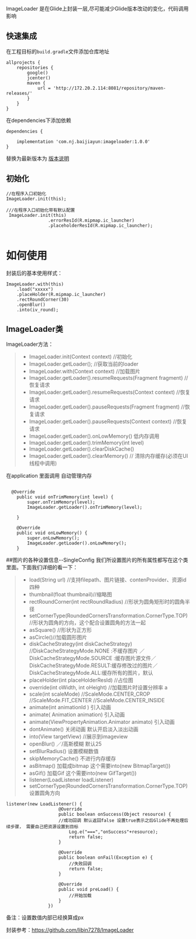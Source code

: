 ImageLoader  是在Glide上封装一层,尽可能减少Glide版本改动的变化，代码调用影响

## 快速集成
在工程目标的`build.gradle`文件添加仓库地址
```
allprojects {
    repositories {
        google()
        jcenter()
        maven {
            url = 'http://172.20.2.114:8081/repository/maven-releases/'
        }
    }
}

```
在dependencies下添加依赖
```
dependencies {
   
    implementation 'com.nj.baijiayun:imageloader:1.0.0'
}
```
替换为最新版本为 [版本说明](./changelog.md)



## 初始化

```
//在程序入口初始化
ImageLoader.init(this);

///在程序入口初始化带有默认配置
 ImageLoader.init(this)
                .errorResId(R.mipmap.ic_launcher)
                .placeholderResId(R.mipmap.ic_launcher);


```


如何使用
=============
封装后的基本使用样式：

```
ImageLoader.with(this)
	.load("xxxxx")
	.placeHolder(R.mipmap.ic_launcher)
	.rectRoundCorner(30)
	.openBlur()
	.into(iv_round);
```


## ImageLoader类
ImageLoader方法：
> - ImageLoader.init(Context context) //初始化
> - ImageLoader.getLoader(); //获取当前的loader
> - ImageLoader.with(Context context) //加载图片
> - ImageLoader.getLoader().resumeRequests(Fragment fragment) //恢复请求
> - ImageLoader.getLoader().resumeRequests(Context context) //恢复请求
> - ImageLoader.getLoader().pauseRequests(Fragment fragment) //恢复请求
> - ImageLoader.getLoader().pauseRequests(Context context) //恢复请求
> - ImageLoader.getLoader().onLowMemory() 低内存调用
> - ImageLoader.getLoader().trimMemory(int level) 
> - ImageLoader.getLoader().clearDiskCache()
> - ImageLoader.getLoader().clearMemory() // 清除内存缓存(必须在UI线程中调用)

在application 里面调用 自动管理内存
```
  
  @Override
    public void onTrimMemory(int level) {
        super.onTrimMemory(level);
        ImageLoader.getLoader().onTrimMemory(level);
       
    }

    @Override
    public void onLowMemory() {
        super.onLowMemory();
        ImageLoader.getLoader().onLowMemory();
    }

```




##图片的各种设置信息--SingleConfig
我们所设置图片的所有属性都写在这个类里面。下面我们详细的看一下：



> - load(String url) //支持filepath、图片链接、contenProvider、资源id四种
> - thumbnail(float thumbnail)//缩略图
> - rectRoundCorner(int rectRoundRadius) //形状为圆角矩形时的圆角半径
> - setCornerType(RoundedCornersTransformation.CornerType.TOP) //形状为圆角的方向，这个配合设置圆角的方法一起
> - asSquare() //形状为正方形
> - asCircle()//加载圆形图片
> - diskCacheStrategy(int diskCacheStrategy) //DiskCacheStrategyMode.NONE :不缓存图片 ／DiskCacheStrategyMode.SOURCE :缓存图片源文件／DiskCacheStrategyMode.RESULT:缓存修改过的图片／DiskCacheStrategyMode.ALL:缓存所有的图片，默认
> - placeHolder(int placeHolderResId) //占位图
> - override(int oWidth, int oHeight) //加载图片时设置分辨率 a
> - scale(int scaleMode)
//ScaleMode.CENTER_CROP
//ScaleMode.FIT_CENTER
//ScaleMode.CENTER_INSIDE
> - animate(int animationId ) 引入动画
 > - animate( Animation animation) 引入动画
 > - animate(ViewPropertyAnimation.Animator animato) 引入动画
> - dontAnimate() 关闭动画 默认开启淡入淡出动画
> - into(View targetView) //展示到imageview
> - openBlur() ／/高斯模糊 默认25
> - setBlurRadius() 设置模糊数值
> - skipMemoryCache() 不进行内存缓存
> - asBitmap() 加载成bitmap 这个需要into(new BitmapTarget())
> - asGif()  加载Gif 这个需要into(new GifTarget())
> - listener(LoadListener loadListener)
> - setCornerType(RoundedCornersTransformation.CornerType.TOP) 设置圆角方向

```
listener(new LoadListener() {
                    @Override
                    public boolean onSuccess(Object resource) {
                    //成功回调 默认返回false 设置true表示之后Glide不再处理后续步骤， 需要自己把资源设置到目标
                        Log.e("===","onSuccess"+resource);
                        return false;
                    }

                    @Override
                    public boolean onFail(Exception e) {
                        //失败回调
                        return false;
                    }

                    @Override
                    public void preLoad() {
                        //开始加载
                    }
                })
```


备注：设置数值内部已经换算成px



封装参考：https://github.com/libin7278/ImageLoader


